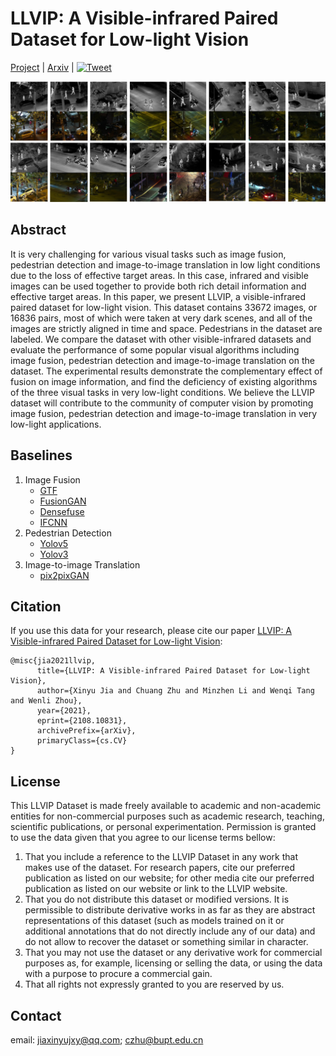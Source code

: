 # LLVIP: A Visible-infrared Paired Dataset for Low-light Vision 
[Project](https://bupt-ai-cz.github.io/LLVIP/) | [Arxiv](https://arxiv.org/abs/2108.10831) | [![Tweet](https://img.shields.io/twitter/url/http/shields.io.svg?style=social)](https://twitter.com/intent/tweet?text=Codes%20and%20Data%20for%20Our%20Paper:%20"LLVIP:%20A%20Visible-infrared%20Paired%20Dataset%20for%20Low-light%20Vision"%20&url=https://github.com/bupt-ai-cz/LLVIP)

![figure1-LR](imgs/figure1-LR.png)

## Abstract

It is very challenging for various visual tasks such as image fusion, pedestrian detection and image-to-image translation in low light conditions due to the loss of effective target areas. In this case, infrared and visible images can be used together to provide both rich detail information and effective target areas. In this paper, we present LLVIP, a visible-infrared paired dataset for low-light vision. This dataset contains 33672 images, or 16836 pairs, most of which were taken at very dark scenes, and all of the images are strictly aligned in time and space. Pedestrians in the dataset are labeled. We compare the dataset with other visible-infrared datasets and evaluate the performance of some popular visual algorithms including image fusion, pedestrian detection and image-to-image translation on the dataset. The experimental results demonstrate the complementary effect of fusion on image information, and find the deficiency of existing algorithms of the three visual tasks in very low-light conditions. We believe the LLVIP dataset will contribute to the community of computer vision by promoting image fusion, pedestrian detection and image-to-image translation in very low-light applications.

## Baselines

1. Image Fusion
   - [GTF](https://www.sciencedirect.com/science/article/pii/S156625351630001X?via%3Dihub)
   - [FusionGAN](https://www.sciencedirect.com/science/article/pii/S1566253518301143)
   - [Densefuse](https://arxiv.org/abs/1804.08361)
   - [IFCNN](https://www.sciencedirect.com/science/article/pii/S1566253518305505)
2. Pedestrian Detection
   - [Yolov5](https://github.com/ultralytics/yolov5)
   - [Yolov3](https://arxiv.org/abs/1804.02767)
3. Image-to-image Translation
   - [pix2pixGAN](https://arxiv.org/abs/1611.07004)


## Citation
If you use this data for your research, please cite our paper [LLVIP: A Visible-infrared Paired Dataset for Low-light Vision](https://arxiv.org/abs/2108.10831):

```
@misc{jia2021llvip,
      title={LLVIP: A Visible-infrared Paired Dataset for Low-light Vision}, 
      author={Xinyu Jia and Chuang Zhu and Minzhen Li and Wenqi Tang and Wenli Zhou},
      year={2021},
      eprint={2108.10831},
      archivePrefix={arXiv},
      primaryClass={cs.CV}
}
```

## License
This LLVIP Dataset is made freely available to academic and non-academic entities for non-commercial purposes such as academic research, teaching, scientific publications, or personal experimentation. Permission is granted to use the data given that you agree to our license terms bellow:

1. That you include a reference to the LLVIP Dataset in any work that makes use of the dataset. For research papers, cite our preferred publication as listed on our website; for other media cite our preferred publication as listed on our website or link to the LLVIP website.
2. That you do not distribute this dataset or modified versions. It is permissible to distribute derivative works in as far as they are abstract representations of this dataset (such as models trained on it or additional annotations that do not directly include any of our data) and do not allow to recover the dataset or something similar in character.
3. That you may not use the dataset or any derivative work for commercial purposes as, for example, licensing or selling the data, or using the data with a purpose to procure a commercial gain.
4. That all rights not expressly granted to you are reserved by us.

## Contact

email: jiaxinyujxy@qq.com; czhu@bupt.edu.cn
